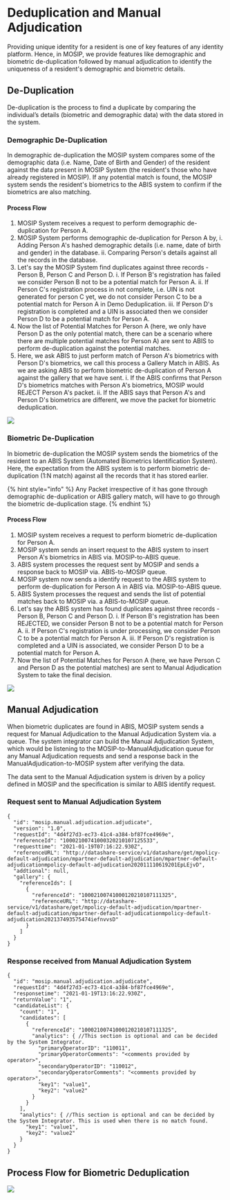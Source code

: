 # Deduplication and Manual Adjudication

Providing unique identity for a resident is one of key features of any identity platform. Hence, in MOSIP, we provide features like demographic and biometric de-duplication followed by manual adjudication to identify the uniqueness of a resident's demographic and biometric details.

## De-Duplication

De-duplication is the process to find a duplicate by comparing the individual’s details (biometric and demographic data) with the data stored in the system.

### Demographic De-Duplication

In demographic de-duplication the MOSIP system compares some of the demographic data (i.e. Name, Date of Birth and Gender) of the resident against the data present in MOSIP System (the resident's those who have already registered in MOSIP). If any potential match is found, the MOSIP system sends the resident's biometrics to the ABIS system to confirm if the biometrics are also matching.

#### Process Flow

1. MOSIP System receives a request to perform demographic de-duplication for Person A.
2. MOSIP System performs demographic de-duplication for Person A by, i. Adding Person A's hashed demographic details (i.e. name, date of birth and gender) in the database. ii. Comparing Person's details against all the records in the database.
3. Let's say the MOSIP System find duplicates against three records - Person B, Person C and Person D. i. If Person B's registration has failed we consider Person B not to be a potential match for Person A. ii. If Person C's registration process in not complete, i.e. UIN is not generated for person C yet, we do not consider Person C to be a potential match for Person A in Demo Deduplication. iii. If Person D's registration is completed and a UIN is associated then we consider Person D to be a potential match for Person A.
4. Now the list of Potential Matches for Person A (here, we only have Person D as the only potential match, there can be a scenario where there are multiple potential matches for Person A) are sent to ABIS to perform de-duplication against the potential matches.
5. Here, we ask ABIS to just perform match of Person A's biometrics with Person D's biometrics, we call this process a Gallery Match in ABIS. As we are asking ABIS to perform biometric de-duplication of Person A against the gallery that we have sent. i. If the ABIS confirms that Person D's biometrics matches with Person A's biometrics, MOSIP would REJECT Person A's packet. ii. If the ABIS says that Person A's and Person D's biometrics are different, we move the packet for biometric deduplication.

![](\_images/biometrics/deduplication-deographic\_deduplication.png)

### Biometric De-Duplication

In biometric de-duplication the MOSIP system sends the biometrics of the resident to an ABIS System (Automated Biometrics Identification System). Here, the expectation from the ABIS system is to perform biometric de-duplication (1:N match) against all the records that it has stored earlier.

{% hint style="info" %}
Any Packet irrespective of it has gone through demographic de-duplication or ABIS gallery match, will have to go through the biometric de-duplication stage.
{% endhint %}

#### Process Flow

1. MOSIP system receives a request to perform biometric de-duplication for Person A.
2. MOSIP system sends an insert request to the ABIS system to insert Person A's biometrics in ABIS via. MOSIP-to-ABIS queue.
3. ABIS system processes the request sent by MOSIP and sends a response back to MOSIP via. ABIS-to-MOSIP queue.
4. MOSIP system now sends a identify request to the ABIS system to perform de-duplication for Person A in ABIS via. MOSIP-to-ABIS queue.
5. ABIS System processes the request and sends the list of potential matches back to MOSIP via. a ABIS-to-MOSIP queue.
6. Let's say the ABIS system has found duplicates against three records - Person B, Person C and Person D. i. If Person B's registration has been REJECTED, we consider Person B not to be a potential match for Person A. ii. If Person C's registration is under processing, we consider Person C to be a potential match for Person A. iii. If Person D's registration is completed and a UIN is associated, we consider Person D to be a potential match for Person A.
7. Now the list of Potential Matches for Person A (here, we have Person C and Person D as the potential matches) are sent to Manual Adjudication System to take the final decision.

![](\_images/biometrics/deduplication-biometric\_deduplication.png)

## Manual Adjudication

When biometric duplicates are found in ABIS, MOSIP system sends a request for Manual Adjudication to the Manual Adjudication System via. a queue. The system integrator can build the Manual Adjudication System, which would be listening to the MOSIP-to-ManualAdjudication queue for any Manual Adjudication requests and send a response back in the ManualAdjudication-to-MOSIP system after verifying the data.

The data sent to the Manual Adjudication system is driven by a policy defined in MOSIP and the specification is similar to ABIS identify request.

### Request sent to Manual Adjudication System

```
{
  "id": "mosip.manual.adjudication.adjudicate",
  "version": "1.0",
  "requestId": "4d4f27d3-ec73-41c4-a384-bf87fce4969e",
  "referenceId": "10002100741000320210107125533",
  "requesttime": "2021-01-19T07:16:22.930Z",
  "referenceURL": "http://datashare-service/v1/datashare/get/mpolicy-default-adjudication/mpartner-default-adjudication/mpartner-default-adjudicationmpolicy-default-adjudication202011110619201EpLEjvD",
  "addtional": null,
  "gallery": {
    "referenceIds": [
      {
        "referenceId": "10002100741000120210107111325",
        "referenceURL": "http://datashare-service/v1/datashare/get/mpolicy-default-adjudication/mpartner-default-adjudication/mpartner-default-adjudicationmpolicy-default-adjudication202137493575474iefnvvsD"
      }
    ]
  }
}
```

### Response received from Manual Adjudication System

```
{
  "id": "mosip.manual.adjudication.adjudicate",
  "requestId": "4d4f27d3-ec73-41c4-a384-bf87fce4969e",
  "responsetime": "2021-01-19T13:16:22.930Z",
  "returnValue": "1",
  "candidateList": {
    "count": "1",
    "candidates": [
      {
        "referenceId": "10002100741000120210107111325",
        "analytics": { //This section is optional and can be decided by the System Integrator.
          "primaryOperatorID": "110011",
          "primaryOperatorComments": "<comments provided by operator>",
          "secondaryOperatorID": "110012",
          "secondaryOperatorComments": "<comments provided by operator>",
          "key1": "value1",
          "key2": "value2"
        }
      }
    ],
    "analytics": { //This section is optional and can be decided by the System Integrator. This is used when there is no match found.
      "key1": "value1",
      "key2": "value2"
    }
  }
}
```

## Process Flow for Biometric Deduplication

![](\_images/biometrics/abis\_middleware-process\_flow.png)

